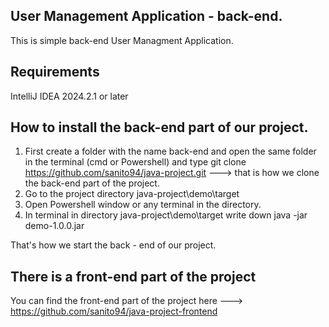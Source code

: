 ## User Management Application - back-end.
This is simple back-end User Managment Application.

## Requirements
IntelliJ IDEA 2024.2.1 or later 

## How to install the back-end part of our project.

1. First create a folder with the name back-end and open the same folder in the terminal (cmd or Powershell) and type git clone https://github.com/sanito94/java-project.git  ---> that is how we clone the back-end part of the  project.
2. Go to the project directory java-project\demo\target
3. Open Powershell window or any terminal in the directory.
4. In terminal in directory java-project\demo\target write down java -jar demo-1.0.0.jar

That's how we start the back - end of our project.

## There is a front-end part of the project

You can find the front-end part of the project here ---> https://github.com/sanito94/java-project-frontend

